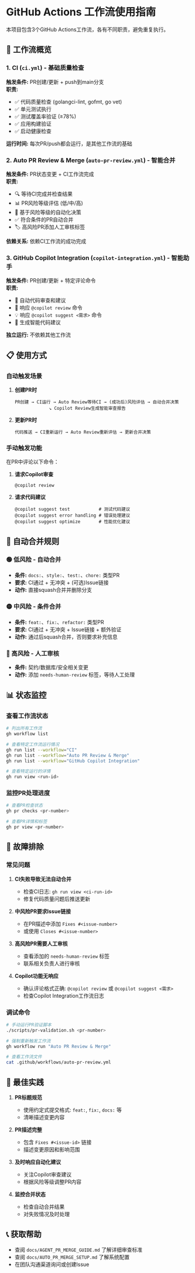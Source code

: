 # GitHub Actions 工作流使用指南

本项目包含3个GitHub Actions工作流，各有不同职责，避免重复执行。

## 🚀 工作流概览

### 1. CI (`ci.yml`) - 基础质量检查
**触发条件:** PR创建/更新 + push到main分支  
**职责:** 
- ✅ 代码质量检查 (golangci-lint, gofmt, go vet)
- ✅ 单元测试执行
- ✅ 测试覆盖率验证 (≥78%)  
- ✅ 应用构建验证
- ✅ 启动健康检查

**运行时间:** 每次PR/push都会运行，是其他工作流的基础

### 2. Auto PR Review & Merge (`auto-pr-review.yml`) - 智能合并
**触发条件:** PR状态变更 + CI工作流完成  
**职责:**
- 🔍 等待CI完成并检查结果
- 📊 PR风险等级评估 (低/中/高)
- 🤖 基于风险等级的自动化决策
- ✅ 符合条件的PR自动合并
- 🏷️ 高风险PR添加人工审核标签

**依赖关系:** 依赖CI工作流的成功完成

### 3. GitHub Copilot Integration (`copilot-integration.yml`) - 智能助手
**触发条件:** PR创建/更新 + 特定评论命令  
**职责:**
- 🤖 自动代码审查和建议
- 💬 响应 `@copilot review` 命令
- 💡 响应 `@copilot suggest <需求>` 命令
- 📝 生成智能代码建议

**独立运行:** 不依赖其他工作流

## 📋 使用方式

### 自动触发场景

1. **创建PR时**
   ```
   PR创建 → CI运行 → Auto Review等待CI → (成功后)风险评估 → 自动合并决策
                ↘ Copilot Review生成智能审查报告
   ```

2. **更新PR时**
   ```
   代码推送 → CI重新运行 → Auto Review重新评估 → 更新合并决策
   ```

### 手动触发功能

在PR中评论以下命令：

1. **请求Copilot审查**
   ```
   @copilot review
   ```
   
2. **请求代码建议**
   ```
   @copilot suggest test           # 测试代码建议
   @copilot suggest error handling # 错误处理建议  
   @copilot suggest optimize       # 性能优化建议
   ```

## 🎯 自动合并规则

### 🟢 低风险 - 自动合并
- **条件:** `docs:`、`style:`、`test:`、`chore:` 类型PR
- **要求:** CI通过 + 无冲突 + (可选)Issue链接
- **动作:** 直接squash合并并删除分支

### 🟡 中风险 - 条件合并  
- **条件:** `feat:`、`fix:`、`refactor:` 类型PR
- **要求:** CI通过 + 无冲突 + Issue链接 + 额外验证
- **动作:** 通过后squash合并，否则要求补充信息

### 🔴 高风险 - 人工审核
- **条件:** 契约/数据库/安全相关变更
- **动作:** 添加 `needs-human-review` 标签，等待人工处理

## 📊 状态监控

### 查看工作流状态
```bash
# 列出所有工作流
gh workflow list

# 查看特定工作流运行情况  
gh run list --workflow="CI"
gh run list --workflow="Auto PR Review & Merge"
gh run list --workflow="GitHub Copilot Integration"

# 查看特定运行的详情
gh run view <run-id>
```

### 监控PR处理进度
```bash
# 查看PR检查状态
gh pr checks <pr-number>

# 查看PR详情和标签
gh pr view <pr-number>
```

## 🔧 故障排除

### 常见问题

1. **CI失败导致无法自动合并**
   - 检查CI日志: `gh run view <ci-run-id>`
   - 修复代码质量问题后推送更新

2. **中风险PR要求Issue链接**  
   - 在PR描述中添加 `Fixes #<issue-number>`
   - 或使用 `Closes #<issue-number>`

3. **高风险PR需要人工审核**
   - 查看添加的 `needs-human-review` 标签
   - 联系相关负责人进行审核

4. **Copilot功能无响应**
   - 确认评论格式正确: `@copilot review` 或 `@copilot suggest <需求>`
   - 检查Copilot Integration工作流日志

### 调试命令

```bash
# 手动运行PR验证脚本
./scripts/pr-validation.sh <pr-number>

# 强制重新触发工作流
gh workflow run "Auto PR Review & Merge"

# 查看工作流文件
cat .github/workflows/auto-pr-review.yml
```

## 🎉 最佳实践

1. **PR标题规范**
   - 使用约定式提交格式: `feat:`, `fix:`, `docs:` 等
   - 清晰描述变更内容

2. **PR描述完整**
   - 包含 `Fixes #<issue-id>` 链接
   - 描述变更原因和影响范围

3. **及时响应自动化建议**
   - 关注Copilot审查建议
   - 根据风险等级调整PR内容

4. **监控合并状态**
   - 检查自动合并结果
   - 对失败情况及时处理

## 📞 获取帮助

- 查阅 `docs/AGENT_PR_MERGE_GUIDE.md` 了解详细审查标准
- 查阅 `docs/AUTO_PR_MERGE_SETUP.md` 了解系统配置
- 在团队沟通渠道询问或创建Issue